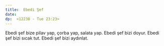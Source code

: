 ```yaml
---
title:  Ebedi Şef
date: 
dp:  <12238 - Tue 23:23>
---
```



Ebedi şef bize pilav yap, çorba yap, salata yap. Ebedi şef bizi
doyur. Ebedi şef bizi sıcak tut. Ebedi şef bizi aydınlat. 

